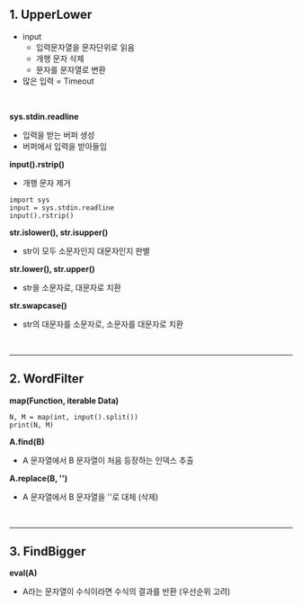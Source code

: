 ## 1. UpperLower

- input
  - 입력문자열을 문자단위로 읽음
  - 개행 문자 삭제
  - 문자를 문자열로 변환
- 많은 입력 = Timeout

</br>

**sys.stdin.readline**
- 입력을 받는 버퍼 생성
- 버퍼에서 입력을 받아들임

**input().rstrip()**
- 개행 문자 제거

```python3
import sys
input = sys.stdin.readline
input().rstrip()
```

**str.islower(), str.isupper()**
- str이 모두 소문자인지 대문자인지 판별

**str.lower(), str.upper()**
- str을 소문자로, 대문자로 치환

**str.swapcase()**
- str의 대문자를 소문자로, 소문자를 대문자로 치환

</br>

---

## 2. WordFilter

**map(Function, iterable Data)**
```python3
N, M = map(int, input().split())
print(N, M)
```

**A.find(B)**
- A 문자열에서 B 문자열이 처음 등장하는 인덱스 추출

**A.replace(B, '')**
- A 문자열에서 B 문자열을 ''로 대체 (삭제)

</br>

---

## 3. FindBigger

**eval(A)**
- A라는 문자열이 수식이라면 수식의 결과를 반환 (우선순위 고려)

</br>
